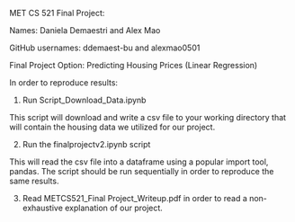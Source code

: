MET CS 521 Final Project:

Names: Daniela Demaestri and Alex Mao

GitHub usernames: ddemaest-bu and alexmao0501



Final Project Option:
Predicting Housing Prices (Linear Regression)




In  order to reproduce results: 

1. Run Script_Download_Data.ipynb

This script will download and write a csv file to your working directory that will contain the housing data we utilized for our project. 

2. Run the finalprojectv2.ipynb script

This will read the csv file into a dataframe using a popular import tool, pandas. The script should be run sequentially in order to reproduce the same results.

3. Read METCS521_Final Project_Writeup.pdf in order to read a non-exhaustive explanation of our project.